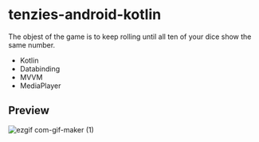 # tenzies-android-kotlin
The objest of the game is to keep rolling until all ten of your dice show the same number.
- Kotlin
- Databinding
- MVVM
- MediaPlayer

## Preview

![ezgif com-gif-maker (1)](https://user-images.githubusercontent.com/29106855/215167096-3b289be7-f946-4a86-b88c-baa2b666e821.gif)
